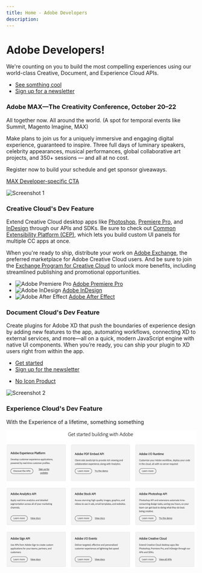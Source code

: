 ```yaml
---
title: Home - Adobe Developers
description:
---
```


<Hero slots="heading, text, buttons"/>


# Adobe Developers!


We're counting on you to build the most compelling experiences using our world-class Creative, Document, and Experience Cloud APIs.

* [See somthing cool](https://adobe.io)
* [Sign up for a newsletter](https://adobe.io)

<AnnouncementBlock slots="heading, text, buttons" />

### Adobe MAX—The Creativity Conference, October 20–22

All together now. All around the world. (A spot for temporal events like Summit, Magento Imagine, MAX)

Make plans to join us for a uniquely immersive and engaging digital experience, guaranteed to inspire. Three full days of luminary speakers, celebrity appearances, musical performances, global collaborative art projects, and 350+ sessions — and all at no cost.

Register now to build your schedule and get sponsor giveaways.

[MAX Developer-specific CTA](https://portal.adobe.com/pages/adobe/am20/signin)

<TextBlock slots="image, heading, text1, text2, links" />

![Screenshot 1](images/intro1.png)

### Creative Cloud's Dev Feature

Extend Creative Cloud desktop apps like [Photoshop](https://www.adobe.com/products/photoshop.html), [Premiere Pro](https://www.adobe.com/products/premiere.html), and [InDesign](https://www.adobe.com/products/indesign.html) through our APIs and SDKs.
Be sure to check out [Common Extensibility Platform (CEP)](https://www.adobe.io/apis/creativecloud/cep.html), which lets you build custom UI panels for multiple CC apps at once.

When you're ready to ship, distribute your work on [Adobe Exchange](https://exchange.adobe.com/), the preferred marketplace for Adobe Creative Cloud users.
And be sure to join the [Exchange Program for Creative Cloud](https://partners.adobe.com/exchangeprogram/creativecloud) to unlock more benefits, including streamlined publishing and promotional opportunities.

* ![Adobe Premiere Pro](images/pr-icon.png) [Adobe Premiere Pro](https://www.adobe.com/products/premiere.html)
* ![Adobe InDesign](images/ai-icon.png) [Adobe InDesign](https://www.adobe.com/products/indesign.html)
* ![Adobe After Effect](images/ae-icon.png) [Adobe After Effect](https://www.adobe.com/products/aftereffects.html)

<TextBlock slots="heading, text, buttons, links, image"/>

### Document Cloud's Dev Feature

Create plugins for Adobe XD that push the boundaries of experience design by adding new features to the app, automating workflows, connecting XD to external services, and more—all on a quick, modern JavaScript engine with native UI components.
When you’re ready, you can ship your plugin to XD users right from within the app.

* [Get started](https://adobe.io)
* [Sign up for the newsletter](https://adobe.io)

- [No Icon Product](https://www.adobe.com/products/premiere.html)

![Screenshot 2](images/intro2.png)

<TitleBlock slots="heading, text" theme="light" />

### Experience Cloud's Dev Feature

With the Experience of a lifetime, something something


<SummaryBlock slots="image" />

![CC banner](images/api-list.png)


